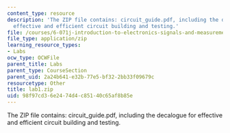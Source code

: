 ```yaml
---
content_type: resource
description: 'The ZIP file contains: circuit_guide.pdf, including the decalogue for
  effective and efficient circuit building and testing.'
file: /courses/6-071j-introduction-to-electronics-signals-and-measurement-spring-2006/98f97cd36e2474d4c85140c65af8b85e_lab1.zip
file_type: application/zip
learning_resource_types:
- Labs
ocw_type: OCWFile
parent_title: Labs
parent_type: CourseSection
parent_uid: 2a24b641-e32b-77e5-bf32-2bb33f09679c
resourcetype: Other
title: lab1.zip
uid: 98f97cd3-6e24-74d4-c851-40c65af8b85e
---
```

The ZIP file contains: circuit_guide.pdf, including the decalogue for effective and efficient circuit building and testing.